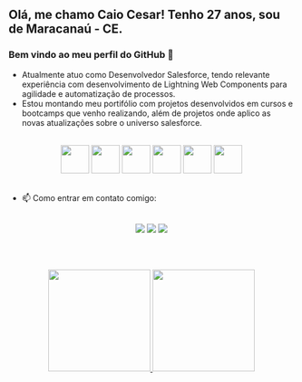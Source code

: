 <!--
**CaiocsCunha/CaiocsCunha** is a ✨ _special_ ✨ repository because its `README.md` (this file) appears on your GitHub profile.

Here are some ideas to get you started:

- 🔭 I’m currently working on ...
- 🌱 I’m currently learning ...
- 👯 I’m looking to collaborate on ...
- 🤔 I’m looking for help with ...
- 💬 Ask me about ...
- 📫 How to reach me: ...
- 😄 Pronouns: ...
- ⚡ Fun fact: ...
-->
## Olá, me chamo Caio Cesar! Tenho 27 anos, sou de Maracanaú - CE.
### Bem vindo ao meu perfil do GitHub 👋

- Atualmente atuo como Desenvolvedor Salesforce, tendo relevante experiência com desenvolvimento de Lightning Web Components para agilidade e automatização de processos.
- Estou montando meu portifólio com projetos desenvolvidos em cursos e bootcamps que venho realizando, além de projetos onde aplico as novas atualizações sobre o universo salesforce.

<br>

<div align="center">
  <img src="https://cdn.jsdelivr.net/gh/devicons/devicon/icons/html5/html5-original-wordmark.svg" width="50" />
  <img src="https://cdn.jsdelivr.net/gh/devicons/devicon/icons/css3/css3-original-wordmark.svg" width="50"/>
  <img src="https://cdn.jsdelivr.net/gh/devicons/devicon/icons/javascript/javascript-original.svg" width="50"/>
  <img src="https://cdn.jsdelivr.net/gh/devicons/devicon/icons/nodejs/nodejs-original.svg" width="50"/>
  <img src="https://cdn.jsdelivr.net/gh/devicons/devicon/icons/react/react-original-wordmark.svg" width="50"/>
  <img src="https://upload.wikimedia.org/wikipedia/commons/9/95/Vue.js_Logo_2.svg" width="50"/>
</div>

<br>

- 📫 Como entrar em contato comigo:

<br>

<div align="center">
  <a href="https://www.linkedin.com/in/caiocscunha/" target="_blank"><img src="https://img.shields.io/badge/-LinkedIn-%230077B5?style=for-the-badge&logo=linkedin&logoColor=white" target="_blank"></a>
  <a href = "mailto:caiocscunha@gmail.com"><img src="https://img.shields.io/badge/Gmail-D14836?style=for-the-badge&logo=gmail&logoColor=white" target="_blank"></a>
  <a href="https://instagram.com/caioc_cunha" target="_blank"><img src="https://img.shields.io/badge/-Instagram-%23E4405F?style=for-the-badge&logo=instagram&logoColor=white" target="_blank"></a>
  </div>
 
<br><br>

<div align="center">
  <a href="https://github.com/CaiocsCunha">
  <img height="180em" src="https://github-readme-stats.vercel.app/api/top-langs/?username=CaiocsCunha&layout=compact&langs_count=7&theme=dracula"/>
  <img height="180em" src="https://github-readme-stats.vercel.app/api?username=CaiocsCunha&show_icons=true&theme=dracula&include_all_commits=true&count_private=true"/>
</div>
